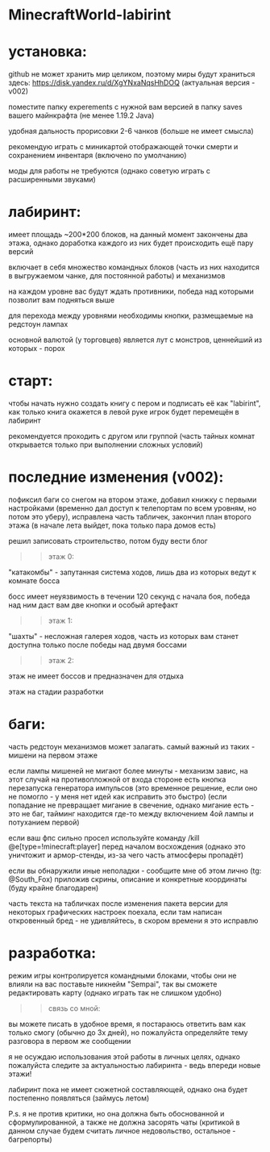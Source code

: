 # MinecraftWorld-labirint

# установка:

github не может хранить мир целиком, поэтому миры будут храниться здесь: https://disk.yandex.ru/d/XgYNxaNqsHhDOQ (актуальная версия - v002)

поместите папку experements с нужной вам версией в папку saves вашего майнкрафта (не менее 1.19.2 Java)

удобная дальность прорисовки 2-6 чанков (больше не имеет смысла)

рекомендую играть с миникартой отображающей точки смерти и сохранением инвентаря (включено по умолчанию)

моды для работы не требуются (однако советую играть с расширенными звуками)

# лабиринт:

имеет площадь ~200*200 блоков, на данный момент закончены два этажа, однако доработка каждого из них будет происходить ещё пару версий

включает в себя множество командных блоков (часть из них находится в выгружаемом чанке, для постоянной работы) и механизмов

на каждом уровне вас будут ждать противники, победа над которыми позволит вам подняться выше

для перехода между уровнями необходимы кнопки, размещаемые на редстоун лампах

основной валютой (у торговцев) является лут с монстров, ценнейший из которых - порох

# старт:

чтобы начать нужно создать книгу с пером и подписать её как "labirint", как только книга окажется в левой руке игрок будет перемещён в лабиринт

рекомендуется проходить с другом или группой (часть тайных комнат открывается только при выполнении сложных условий)

# последние изменения (v002):

пофиксил баги со снегом на втором этаже, добавил книжку с первыми настройками (временно дал доступ к телепортам по всем уровням, но потом это уберу), исправлена часть табличек, закончил план второго этажа (в начале лета выйдет, пока только пара домов есть)

решил записовать строительство, потом буду вести блог

>> этаж 0:

"катакомбы" - запутанная система ходов, лишь два из которых ведут к комнате босса

босс имеет неуязвимость в течении 120 секунд с начала боя, победа над ним даст вам две кнопки и особый артефакт

>> этаж 1:

"шахты" - несложная галерея ходов, часть из которых вам станет доступна только после победы над двумя боссами

>> этаж 2:

этаж не имеет боссов и предназначен для отдыха

этаж на стадии разработки

# баги:

часть редстоун механизмов может залагать. самый важный из таких - мишени на первом этаже

если лампы мишеней не мигают более минуты - механизм завис, на этот случай на противопложной от входа стороне есть кнопка перезапуска генератора импульсов (это временное решение, если оно не помогло - у меня нет идей как исправить это быстро) (если попадание не превращает мигание в свечение, однако мигание есть - это не баг, тайминг находится где-то между включением 4ой лампы и потуханием первой)

если ваш фпс сильно просел используйте команду /kill @e[type=!minecraft:player] перед началом восхождения (однако это уничтожит и армор-стенды, из-за чего часть атмосферы пропадёт)

если вы обнаружили иные неполадки - сообщите мне об этом лично (tg: @South_Fox) приложив скрины, описание и конкретные координаты (буду крайне благодарен)

часть текста на табличках после изменения пакета версии для некоторых графических настроек поехала, если там написан откровенный бред - не удивляйтесь, в скором времени я это исправлю

# разработка:

режим игры контролируется командными блоками, чтобы они не влияли на вас поставьте никнейм "Sempai", так вы сможете редактировать карту (однако играть так не слишком удобно)

>> связь со мной:

вы можете писать в удобное время, я постараюсь ответить вам как только смогу (обычно до 3х дней), но пожалуйста определяйте тему разговора в первом же сообщении

я не осуждаю использования этой работы в личных целях, однако пожалуйста следите за актуальностью лабиринта - ведь впереди новые этажи!

лабиринт пока не имеет сюжетной составляющей, однако она будет постепенно появляться (займусь летом)

P.s. я не против критики, но она должна быть обоснованной и сформулированной, а также не должна засорять чаты (критикой в данном случае будем считать личное недовольство, остальное - багрепорты)
